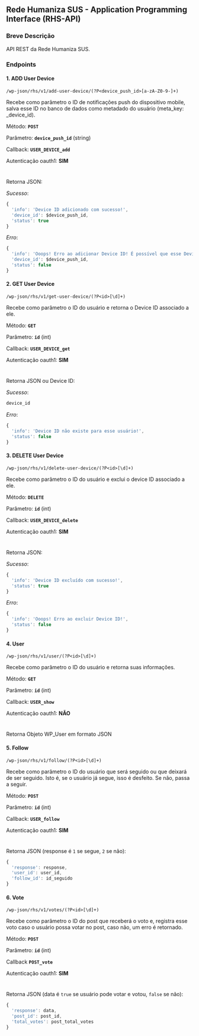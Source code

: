 ## Rede Humaniza SUS - Application Programming Interface (RHS-API)

### Breve Descrição

API REST da Rede Humaniza SUS.

### Endpoints

#### 1. ADD User Device

```
/wp-json/rhs/v1/add-user-device/(?P<device_push_id>[a-zA-Z0-9-]+)
```
Recebe como parâmetro o ID de notificações push do dispositivo mobile, salva esse ID no banco de dados como metadado do usuário (meta_key: _device_id).

Método:  **`POST`**

Parâmetro: **`device_push_id`** (string)

Callback: **`USER_DEVICE_add`**

Autenticação oauth1: **SIM**
#
Retorna JSON:

_Sucesso_:
```javascript
{
  'info': 'Device ID adicionado com sucesso!',
  'device_id': $device_push_id,
  'status': true
}
```
_Erro_:
```javascript
{
  'info': 'Ooops! Erro ao adicionar Device ID! É possível que esse Device ID já exista para esse usuário',
  'device_id': $device_push_id,
  'status': false
}
```

#### 2. GET User Device

```
/wp-json/rhs/v1/get-user-device/(?P<id>[\d]+)
```
Recebe como parâmetro o ID do usuário e retorna o Device ID associado a ele.

Método: **`GET`**

Parâmetro: **`id`** (int)

Callback: **`USER_DEVICE_get`**

Autenticação oauth1: **SIM**
#
Retorna JSON ou Device ID:

_Sucesso_:
```javascript
device_id
```
_Erro_:
```javascript
{
  'info': 'Device ID não existe para esse usuário!',
  'status': false
}
```

#### 3. DELETE User Device
```
/wp-json/rhs/v1/delete-user-device/(?P<id>[\d]+)
```
Recebe como parâmetro o ID do usuário e exclui o device ID associado a ele.

Método: **`DELETE`**

Parâmetro: **`id`** (int)

Callback: **`USER_DEVICE_delete`**

Autenticação oauth1: **SIM**
#
Retorna JSON:

_Sucesso_:
```javascript
{
  'info': 'Device ID excluído com sucesso!',
  'status': true
}
```

_Erro_:
```javascript
{
  'info': 'Ooops! Erro ao excluir Device ID!',
  'status': false
}
```

#### 4. User

```
/wp-json/rhs/v1/user/(?P<id>[\d]+)
```
Recebe como parâmetro o ID do usuário e retorna suas informações.

Método: **`GET`**

Parâmetro: **`id`** (int)

Callback: **`USER_show`**

Autenticação oauth1: **NÃO**
#
Retorna Objeto WP_User em formato JSON

#### 5. Follow

```
/wp-json/rhs/v1/follow/(?P<id>[\d]+)
```
Recebe como parâmetro o ID do usuário que será seguido ou que deixará de ser seguido. Isto é, se o usuário já segue, isso é desfeito. Se não, passa a seguir.

Método: **`POST`**

Parâmetro: **`id`** (int)

Callback: **`USER_follow`**

Autenticação oauth1: **SIM**
#
Retorna JSON (response é `1` se segue, `2` se não):

```javascript
{
  'response': response,
  'user_id': user_id,
  'follow_id': id_seguido
}
```

#### 6. Vote

```
/wp-json/rhs/v1/votes/(?P<id>[\d]+)
```
Recebe como parâmetro o ID do post que receberá o voto e, registra esse voto caso o usuário possa votar no post, caso não, um erro é retornado.

Método: **`POST`**

Parâmetro: **`id`** (int)

Callback **`POST_vote`**

Autenticação oauth1: **SIM**
#
Retorna JSON (data é `true` se usuário pode votar e votou, `false` se não):

```javascript
{
  'response': data,
  'post_id': post_id,
  'total_votes': post_total_votes
}
```